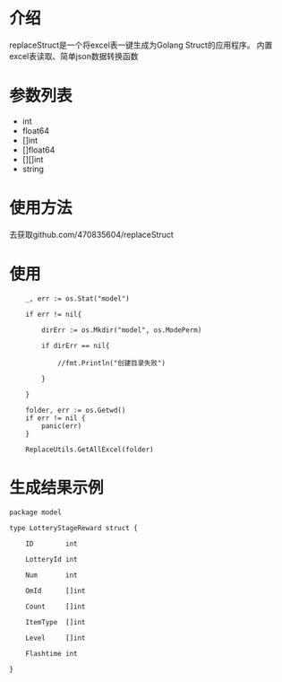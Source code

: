 
<h1>介绍</h1>
<p>replaceStruct是一个将excel表一键生成为Golang Struct的应用程序。
   内置excel表读取、简单json数据转换函数</p>

<h1>参数列表</h1>
<ul>
    <li>int</li>
    <li>float64</li>
    <li>[]int</li>
    <li>[]float64</li>
    <li>[][]int</li>
    <li>string</li>
</ul>
<h1>使用方法</h1>
     <p>去获取github.com/470835604/replaceStruct</p>
<h1>使用</h1>

```
	_, err := os.Stat("model")

	if err != nil{

		dirErr := os.Mkdir("model", os.ModePerm)

		if dirErr == nil{

			//fmt.Println("创建目录失败")

		}

	}

	folder, err := os.Getwd()
	if err != nil {
		panic(err)
	}

	ReplaceUtils.GetAllExcel(folder)

```


<h1>生成结果示例</h1>


```
package model

type LotteryStageReward struct {

	ID        int

	LotteryId int

	Num       int

	OmId      []int

	Count     []int

	ItemType  []int

	Level     []int

	Flashtime int

}
```

